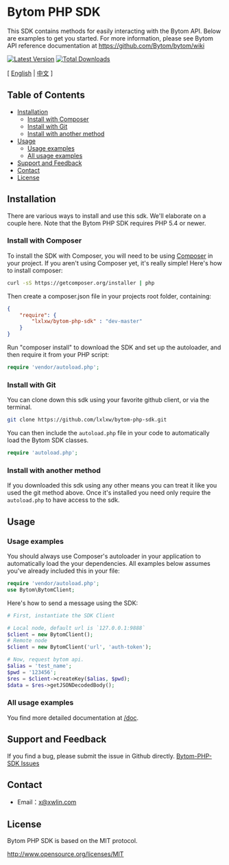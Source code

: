 # Bytom PHP SDK

This SDK contains methods for easily interacting with the Bytom API.
Below are examples to get you started. For more information, please see Bytom API reference
documentation at https://github.com/Bytom/bytom/wiki

[![Latest Version](https://img.shields.io/badge/releases-v1.0.1-brightgreen.svg)](https://github.com/lxlxw/bytom-php-sdk/releases)
[![Total Downloads](https://img.shields.io/badge/packagist-v1.0.1-orange.svg)](https://packagist.org/packages/lxlxw/bytom-php-sdk)

[ [English](https://github.com/lxlxw/bytom-php-sdk)
| [中文]()
 ]
 
## Table of Contents
- [Installation](#installation)
    - [Install with Composer](#install-with-composer)
    - [Install with Git](#install-with-git)
    - [Install with another method](#install-with-another-method)
- [Usage](#usage)
    - [Usage examples](#usage-examples)
    - [All usage examples](#all-usage-examples)
- [Support and Feedback](#support-and-feedback)
- [Contact](#contact)
- [License](#license)

## Installation

There are various ways to install and use this sdk. We'll elaborate on a couple here. Note that the Bytom PHP SDK requires PHP 5.4 or newer.

### Install with Composer

To install the SDK with Composer, you will need to be using [Composer](http://getcomposer.org/)
in your project.
If you aren't using Composer yet, it's really simple! Here's how to install
composer:

```bash
curl -sS https://getcomposer.org/installer | php
```

Then create a composer.json file in your projects root folder, containing:

```json
{
    "require": {
        "lxlxw/bytom-php-sdk" : "dev-master"
    }
}
```

Run "composer install" to download the SDK and set up the autoloader,
and then require it from your PHP script:

```php
require 'vendor/autoload.php';
```

### Install with Git

You can clone down this sdk using your favorite github client, or via the terminal.
```bash
git clone https://github.com/lxlxw/bytom-php-sdk.git
```

You can then include the ```autoload.php``` file in your code to automatically load the Bytom SDK classes.

```php
require 'autoload.php';
```

### Install with another method

If you downloaded this sdk using any other means you can treat it like you used the git method above.
Once it's installed you need only require the `autoload.php` to have access to the sdk.


## Usage

### Usage examples

You should always use Composer's autoloader in your application to automatically load the your dependencies. All examples below assumes you've already included this in your file:

```php
require 'vendor/autoload.php';
use Bytom\BytomClient;
```

Here's how to send a message using the SDK:

```php
# First, instantiate the SDK Client

# Local node, default url is `127.0.0.1:9888`
$client = new BytomClient();
# Remote node
$client = new BytomClient('url', 'auth-token');

# Now, request bytom api.
$alias = 'test_name';
$pwd = '123456';
$res = $client->createKey($alias, $pwd);
$data = $res->getJSONDecodedBody();
```

### All usage examples

You find more detailed documentation at [/doc](doc/index.md).

## Support and Feedback

If you find a bug, please submit the issue in Github directly.
[Bytom-PHP-SDK Issues](https://github.com/lxlxw/bytom-php-sdk/issues)

## Contact

- Email：<x@xwlin.com>

## License

Bytom PHP SDK is based on the MIT protocol.

<http://www.opensource.org/licenses/MIT>
